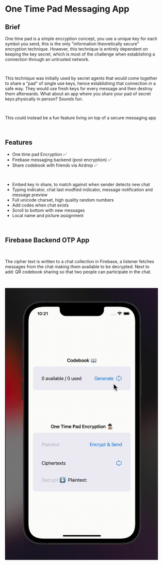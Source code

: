 
# One Time Pad Messaging App

## Brief

One time pad is a simple encryption concept, you use a unique key for each symbol you send, this is the only "information theoretically secure" encryption technique. However, this technique is entirely dependent on keeping the key secret, which is most of the challenge when establishing a connection through an untrusted network.

<br>

This technique was initially used by secret agents that would come together to share a "pad" of single use keys, hence establishing that connection in a safe way. They would use fresh keys for every message and then destroy them afterwards. What about an app where you share your pad of secret keys physically in person? Sounds fun.

<br>

This could instead be a fun feature living on top of a secure messaging app

<br>

## Features

- One time pad Encryption ✅
- Firebase messaging backend (post encryption) ✅
- Share codebook with friends via Airdrop ✅

<br>

- Embed key in share, to match against when sender detects new chat
- Typing indicator, chat last modfied indicator, message notification and message preview
- Full unicode charset, high quality random numbers
- Add codes when chat exists
- Scroll to bottom with new messages
- Local name and picture assignment

<br>

## Firebase Backend OTP App

<br>

The cipher text is written to a chat collection in Firebase, a listener fetches messages from 
the chat making them available to be decrypted. Next to add: QR codebook sharing so that two 
people can participate in the chat.

<br>

![app v2 gif](vid2.gif)


